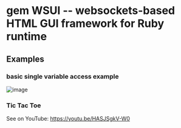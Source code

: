 # gem WSUI -- websockets-based HTML GUI framework for Ruby runtime

## Examples

### basic single variable access example

![image](https://github.com/Nakilon/wsui/assets/2870363/eb618ec9-9748-4a3d-b43e-8c4be629fd06)

### Tic Tac Toe

See on YouTube: https://youtu.be/HASJSgkV-W0
